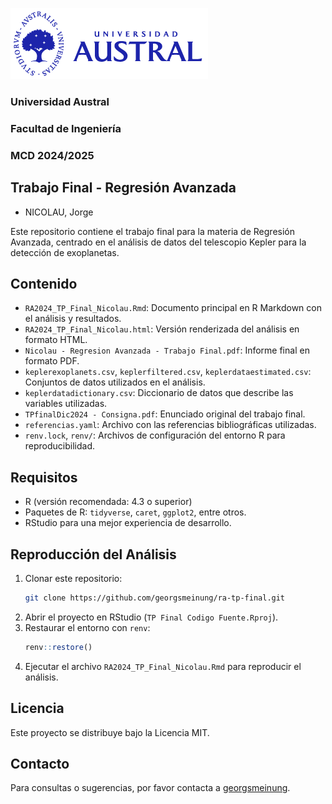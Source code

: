 ![Universidad Austral](logo-md-austral-1.png)
### Universidad Austral
### Facultad de Ingeniería
### MCD 2024/2025
## Trabajo Final - Regresión Avanzada
- NICOLAU, Jorge

Este repositorio contiene el trabajo final para la materia de Regresión Avanzada, centrado en el análisis de datos del telescopio Kepler para la detección de exoplanetas.

## Contenido

- `RA2024_TP_Final_Nicolau.Rmd`: Documento principal en R Markdown con el análisis y resultados.
- `RA2024_TP_Final_Nicolau.html`: Versión renderizada del análisis en formato HTML.
- `Nicolau - Regresion Avanzada - Trabajo Final.pdf`: Informe final en formato PDF.
- `keplerexoplanets.csv`, `keplerfiltered.csv`, `keplerdataestimated.csv`: Conjuntos de datos utilizados en el análisis.
- `keplerdatadictionary.csv`: Diccionario de datos que describe las variables utilizadas.
- `TPfinalDic2024 - Consigna.pdf`: Enunciado original del trabajo final.
- `referencias.yaml`: Archivo con las referencias bibliográficas utilizadas.
- `renv.lock`, `renv/`: Archivos de configuración del entorno R para reproducibilidad.

## Requisitos

- R (versión recomendada: 4.3 o superior)
- Paquetes de R: `tidyverse`, `caret`, `ggplot2`, entre otros.
- RStudio para una mejor experiencia de desarrollo.

## Reproducción del Análisis

1. Clonar este repositorio:
   ```bash
   git clone https://github.com/georgsmeinung/ra-tp-final.git
   ```
2. Abrir el proyecto en RStudio (`TP Final Codigo Fuente.Rproj`).
3. Restaurar el entorno con `renv`:
   ```R
   renv::restore()
   ```
4. Ejecutar el archivo `RA2024_TP_Final_Nicolau.Rmd` para reproducir el análisis.

## Licencia

Este proyecto se distribuye bajo la Licencia MIT.

## Contacto

Para consultas o sugerencias, por favor contacta a [georgsmeinung](https://github.com/georgsmeinung).
